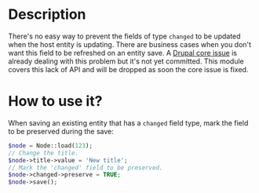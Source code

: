 # Description

There's no easy way to prevent the fields of type `changed` to be updated when
the host entity is updating. There are business cases when you don't want this
field to be refreshed on an entity save. A [Drupal core issue](
https://www.drupal.org/project/drupal/issues/2329253) is already dealing with
this problem but it's not yet committed. This module covers this lack of API and
will be dropped as soon the core issue is fixed.

# How to use it?

When saving an existing entity that has a `changed` field type, mark the field
to be preserved during the save:

```php
$node = Node::load(123);
// Change the title.
$node->title->value = 'New title';
// Mark the 'changed' field to be preserved.
$node->changed->preserve = TRUE;
$node->save();
```

